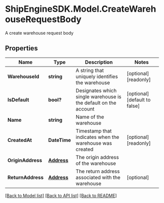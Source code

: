 # ShipEngineSDK.Model.CreateWarehouseRequestBody
A create warehouse request body

## Properties

Name | Type | Description | Notes
------------ | ------------- | ------------- | -------------
**WarehouseId** | **string** | A string that uniquely identifies the warehouse | [optional] [readonly] 
**IsDefault** | **bool?** | Designates which single warehouse is the default on the account | [optional] [default to false]
**Name** | **string** | Name of the warehouse | 
**CreatedAt** | **DateTime** | Timestamp that indicates when the warehouse was created | [optional] [readonly] 
**OriginAddress** | [**Address**](Address.md) | The origin address of the warehouse | 
**ReturnAddress** | [**Address**](Address.md) | The return address associated with the warehouse | [optional] 

[[Back to Model list]](../README.md#documentation-for-models) [[Back to API list]](../README.md#documentation-for-api-endpoints) [[Back to README]](../README.md)

